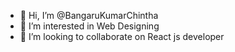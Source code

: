 - 👋 Hi, I’m @BangaruKumarChintha
- 👀 I’m interested in Web Designing
- 💞️ I’m looking to collaborate on React js developer
<!---
BangaruKumarChintha/BangaruKumarChintha is a ✨ special ✨ repository because its `README.md` (this file) appears on your GitHub profile.
You can click the Preview link to take a look at your changes.
--->
